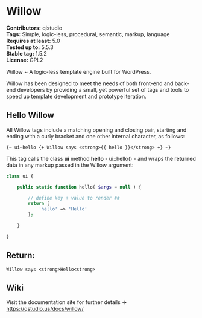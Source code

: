 # Willow #
**Contributors:** qlstudio  
**Tags:** Simple, logic-less, procedural, semantic, markup, language  
**Requires at least:** 5.0  
**Tested up to:** 5.5.3  
**Stable tag:** 1.5.2    
**License:** GPL2  

Willow ~ A logic-less template engine built for WordPress.

Willow has been designed to meet the needs of both front-end and back-end developers by providing a small, yet powerful set of tags and tools to speed up template development and prototype iteration.

## Hello Willow

All Willow tags include a matching opening and closing pair, starting and ending with a curly bracket and one other internal character, as follows:

```
{~ ui~hello {+ Willow says <strong>{{ hello }}</strong> +} ~}
```

This tag calls the class **ui** method **hello** - ui::hello() - and wraps the returned data in any markup passed in the Willow argument: 

```php
class ui {

	public static function hello( $args = null ) {

		// define key + value to render ##
		return [
			'hello' => 'Hello'
		];

	}

}
```

## Return:

```
Willow says <strong>Hello<strong>
```
## Wiki

Visit the documentation site for further details -> https://qstudio.us/docs/willow/
